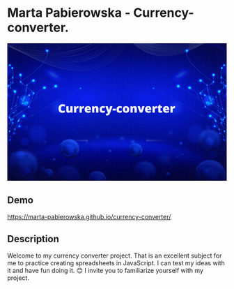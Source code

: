 # Marta Pabierowska - Currency-converter.

![currency-converter](https://github.com/Marta-Pabierowska/currency-converter/blob/main/images/Currency-converter1.png?raw=true)

## Demo

https://marta-pabierowska.github.io/currency-converter/

## Description

Welcome to my currency converter project. That is an excellent subject for me to practice creating spreadsheets in JavaScript. I can test my ideas with it and have fun doing it.
😊 I invite you to familiarize yourself with my project.
